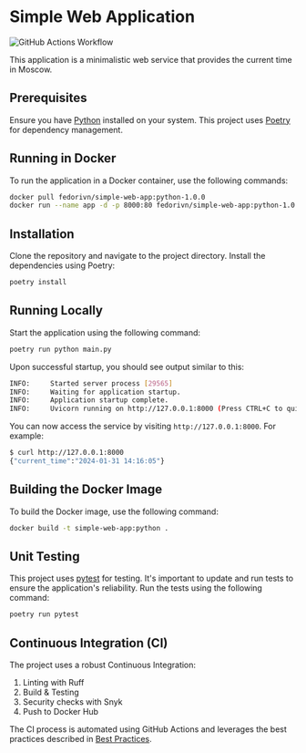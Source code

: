 # Simple Web Application

![GitHub Actions Workflow][workflow-badge]

[workflow-badge]: https://github.com/fedor-ivn/devops/actions/workflows/python.yml/badge.svg

This application is a minimalistic web service that provides the current time in
Moscow.

## Prerequisites

Ensure you have [Python](https://www.python.org/) installed on your system. This
project uses [Poetry](https://python-poetry.org/) for dependency management.

## Running in Docker

To run the application in a Docker container, use the following commands:

```bash
docker pull fedorivn/simple-web-app:python-1.0.0
docker run --name app -d -p 8000:80 fedorivn/simple-web-app:python-1.0.0
```

## Installation

Clone the repository and navigate to the project directory. Install the
dependencies using Poetry:

```bash
poetry install
```

## Running Locally

Start the application using the following command:

```bash
poetry run python main.py
```

Upon successful startup, you should see output similar to this:

```bash
INFO:     Started server process [29565]
INFO:     Waiting for application startup.
INFO:     Application startup complete.
INFO:     Uvicorn running on http://127.0.0.1:8000 (Press CTRL+C to quit)
```

You can now access the service by visiting `http://127.0.0.1:8000`. For example:

```bash
$ curl http://127.0.0.1:8000
{"current_time":"2024-01-31 14:16:05"}
```

## Building the Docker Image

To build the Docker image, use the following command:

```bash
docker build -t simple-web-app:python .
```

## Unit Testing

This project uses [pytest](https://docs.pytest.org/en/7.4.x/) for testing. It's
important to update and run tests to ensure the application's reliability. Run
the tests using the following command:

```bash
poetry run pytest
```

## Continuous Integration (CI)

The project uses a robust Continuous Integration:

1. Linting with Ruff
2. Build & Testing
3. Security checks with Snyk
4. Push to Docker Hub

The CI process is automated using GitHub Actions and leverages the best
practices described in [Best Practices][ci].

[ci]: ./CI.md
